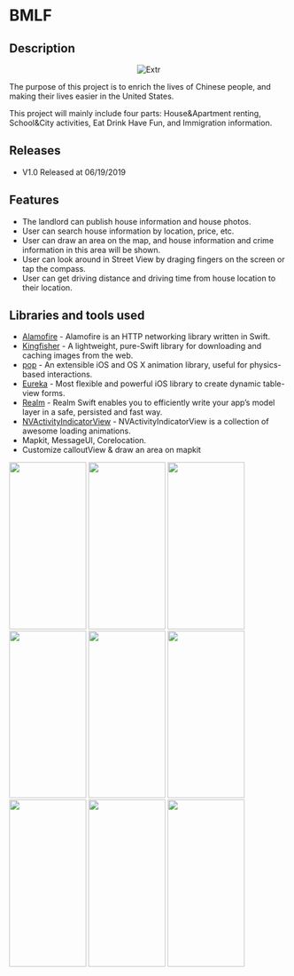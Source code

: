 # BMLF

## Description
<p align="center">
<img src="https://github.com/zijiazhai/BMLF/blob/master/BMLife/Assets.xcassets/AppIcon.appiconset/Icon-App-60x60%403x.png" alt="Extr"/>
</p>
The purpose of this project is to enrich the lives of Chinese people, and making their lives easier in the United States. 

This project will mainly include four parts: House&Apartment renting, School&City activities, Eat Drink Have Fun, and Immigration information.


## Releases
* V1.0 Released at 06/19/2019

## Features
* The landlord can publish house information and house photos.
* User can search house information by location, price, etc.
* User can draw an area on the map, and house information and crime information in this area will be shown.
* User can look around in Street View by draging fingers on the screen or tap the compass.
* User can get driving distance and driving time from house location to their location. 


## Libraries and tools used
- [Alamofire](https://github.com/Alamofire/Alamofire) - Alamofire is an HTTP networking library written in Swift.
- [Kingfisher](https://github.com/onevcat/Kingfisher) - A lightweight, pure-Swift library for downloading and caching images from the web.
- [pop](https://github.com/facebook/pop) - An extensible iOS and OS X animation library, useful for physics-based interactions.
- [Eureka](https://github.com/xmartlabs/Eureka) - Most flexible and powerful iOS library to create dynamic table-view forms.
- [Realm](https://realm.io/docs/swift/latest/) - Realm Swift enables you to efficiently write your app’s model layer in a safe, persisted and fast way. 
- [NVActivityIndicatorView](https://github.com/ninjaprox/NVActivityIndicatorView) - NVActivityIndicatorView is a collection of awesome loading animations.
- Mapkit, MessageUI, Corelocation.
- Customize calloutView & draw an area on mapkit
<p float="left">
  <img width="139" height="301" src="https://github.com/zijiazhai/BMLF/blob/master/github_photos/1.png">
  <img width="139" height="301" src="https://github.com/zijiazhai/BMLF/blob/master/github_photos/2.png">
  <img width="139" height="301" src="https://github.com/zijiazhai/BMLF/blob/master/github_photos/3.png">
  <img width="139" height="301" src="https://github.com/zijiazhai/BMLF/blob/master/github_photos/4.png">
  <img width="139" height="301" src="https://github.com/zijiazhai/BMLF/blob/master/github_photos/9.png">
  <img width="139" height="301" src="https://github.com/zijiazhai/BMLF/blob/master/github_photos/5.png">
  <img width="139" height="301" src="https://github.com/zijiazhai/BMLF/blob/master/github_photos/6.png">
  <img width="139" height="301" src="https://github.com/zijiazhai/BMLF/blob/master/github_photos/7.png">
  <img width="139" height="301" src="https://github.com/zijiazhai/BMLF/blob/master/github_photos/8.png">
</p>
